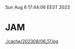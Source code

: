 Sun Aug  6 17:44:06 EEST 2023
# JAM
<a href='./cache/202308/06_17.log'>./cache/202308/06_17.log</a>
